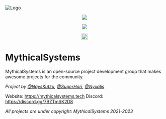 ![Logo](https://i.imgur.com/xI3GLFc.jpeg)
<p href="#" align="center"><img src="https://discord.com/api/guilds/1080933452091752448/widget.png?style=shield"> 
<p href="#" align="center"><img src="https://img.shields.io/badge/License-MIT-green.svg"> 
<p href="#" align="center"><a href='https://ko-fi.com/Y8Y7NUNPR' target='_blank'><img height='20' style='border:0px;height:20px;' src='https://storage.ko-fi.com/cdn/kofi2.png?v=3' border='0' alt='Buy Me a Coffee at ko-fi.com' /></a></p>


# MythicalSystems

MythicalSystems is an open-source project development group that makes awesome projects for the community.

*Project by 
[@NaysKutzu](https://github.com/NaysKutzu),
[@SuperHori](https://github.com/superhori69),
[@Nyxalis](https://github.com/Nyxalis)*

Website: https://mythicalsystems.tech
Discord: https://discord.gg/7BZTmSK2D8

*All projects are under copyright: MythicalSystems 2021-2023*

